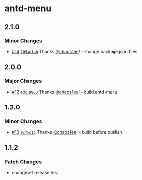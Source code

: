 # antd-menu

## 2.1.0

### Minor Changes

- [#14](https://github.com/chaos1ee/shared_modules/pull/14) [`1054e1ab`](https://github.com/chaos1ee/shared_modules/commit/1054e1abf4f2bb870339c6bdf872064631031945) Thanks [@chaos1ee](https://github.com/chaos1ee)! - change package.json files

## 2.0.0

### Major Changes

- [#12](https://github.com/chaos1ee/shared_modules/pull/12) [`edc19863`](https://github.com/chaos1ee/shared_modules/commit/edc198633bda7c0ab99d31be13fffaaefc09095a) Thanks [@chaos1ee](https://github.com/chaos1ee)! - build antd-menu

## 1.2.0

### Minor Changes

- [#10](https://github.com/chaos1ee/shared_modules/pull/10) [`8c75c1d`](https://github.com/chaos1ee/shared_modules/commit/8c75c1d5d033740626218779549a82aa03f610e0) Thanks [@chaos1ee](https://github.com/chaos1ee)! - build before publish

## 1.1.2

### Patch Changes

- changeset release test
